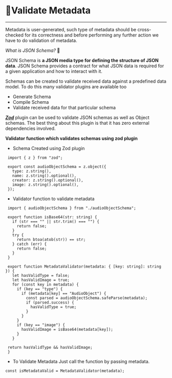 # 🚦Validate Metadata



****

Metadata is user-generated, such type of metadata should be cross-checked for its correctness and before performing any further action we have to do validation of metadata.

_What is JSON Schema?_ 🧐

JSON Schema is **a JSON media type for defining the structure of JSON data**. JSON Schema provides a contract for what JSON data is required for a given application and how to interact with it.

Schemas can be created to validate received data against a predefined data model. To do this many validator plugins are available too

* Generate Schema
* Compile Schema
* Validate received data for that particular schema

[_**Zod**_](https://www.npmjs.com/package/zod) plugin can be used to validate JSON schemas as well as Object schemas. The best thing about this plugin is that it has zero external dependencies involved.

**Validator function which validates schemas using zod plugin**

* Schema Created using Zod plugin

```
 import { z } from "zod";

 export const audioObjectSchema = z.object({
   type: z.string(),
   name: z.string().optional(),
   creator: z.string().optional(),
   image: z.string().optional(),
 });
```

* Validator function to validate metadata

```
 import { audioObjectSchema } from "./audioObjectSchema";

 export function isBase64(str: string) {
   if (str === "" || str.trim() === "") {
     return false;
   }
   try {
     return btoa(atob(str)) == str;
   } catch (err) {
     return false;
   }
 }

 export function MetadataValidator(metadata: { [key: string]: string }) {
   let hasValidType = false;
   let hasValidImage = true;
   for (const key in metadata) {
     if (key == "type") {
       if (metadata[key] == "AudioObject") {
         const parsed = audioObjectSchema.safeParse(metadata);
         if (parsed.success) {
           hasValidType = true;
         }
       }
     }
     if (key == "image") {
       hasValidImage = isBase64(metadata[key]);
     }
   }

 return hasValidType && hasValidImage;
 }
```

* To Validate Metadata Just call the function by passing metadata.

```
const isMetadataValid = MetadataValidator(metadata);
```
